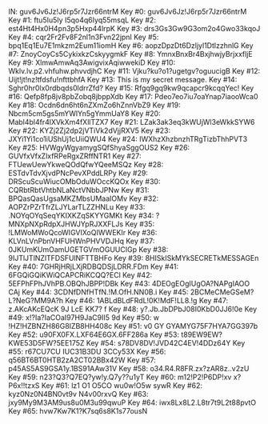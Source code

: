 IN:  guv6Jv6Jz!J6rp5r7Jzr66ntrM
Key #0: guv6Jv6Jz!J6rp5r7Jzr66ntrM
Key #1: ftu5Iu5Iy I5qo4q6Iyq55msqL
Key #2: est4Ht4Hx0H4pn3p5Hxp44lrpK
Key #3: drs3Gs3Gw9G3om2o4Gwo33kqoJ
Key #4: cqr2Fr2Fv8F2nl1n3Fvn22jpnI
Key #5: bpq1Eq1Eu7E1mkzm2Eum11iomH
Key #6: aopzDpzDt6Dzljyl1DtlzzhnlG
Key #7: ZnoyCoyCs5CykixkzCskyygmkF
Key #8: YmnxBnxBr4BxjhwjyBrjxxfljE
Key #9: XlmwAmwAq3AwigvixAqiwwekiD
Key #10: Wklv.lv.p2.vhfuhw.phvvdjhC
Key #11: Vjku?ku?o1?ugetgv?oguucigB
Key #12: Uijt!jt!nz!tfdsfu!nfttbhfA
Key #13: This is my secret message.
Key #14: Sghr0hr0lx0rdbqds0ldrrZfd?
Key #15: Rfgq9gq9kw9qcapcr9kcqqYec!
Key #16: Qefp8fp8jv8pbZobq8jbppXdb 
Key #17: Pdeo7eo7iu7oaYnap7iaooWca0
Key #18: Ocdn6dn6ht6nZXmZo6hZnnVbZ9
Key #19: Nbcm5cm5gs5mYWlYn5gYmmUaY8
Key #20: Mabl4bl4fr4lXVkXm4fXllTZX7
Key #21: LZak3ak3eq3kWUjWl3eWkkSYW6
Key #22: KYZj2Zj2dp2jVTiVk2dVjjRXV5
Key #23: JXYi1Yi1co1iUShUj1cUiiQWU4
Key #24: IWXhzXhzbnzhTRgTizbThhPVT3
Key #25: HVWgyWgyamygSQfShyaSggOUS2
Key #26: GUVfxVfxZlxfRPeRgxZRffNTR1
Key #27: FTUewUewYkweQOdQfwYQeeMSQz
Key #28: ESTdvTdvXjvdPNcPevXPddLRPy
Key #29: DRScuScuWiucOMbOduWOccKQOx
Key #30: CQRbtRbtVhtbNLaNctVNbbJPNw
Key #31: BPQasQasUgsaMKZMbsUMaaIOMv
Key #32: AOPZrPZrTfrZLJYLarTLZZHNLu
Key #33: .NOYqOYqSeqYKIXKZqSKYYGMKt
Key #34: ?MNXpNXpRdpXJHWJYpRJXXFLJs
Key #35: !LMWoMWoQcoWIGVIXoQIWWEKIr
Key #36:  KLVnLVnPbnVHFUHWnPHVVDJHq
Key #37: 0JKUmKUmOamUGETGVmOGUUCIGp
Key #38: 9IJTlJTlNZlTFDSFUlNFTTBHFo
Key #39: 8HISkISkMYkSECRETkMESSAGEn
Key #40: 7GHRjHRjLXjRDBQDSjLDRR.FDm
Key #41: 6FGQiGQiKWiQCAPCRiKCQQ?ECl
Key #42: 5EFPhFPhJVhPB.OBQhJBPP!DBk
Key #43: 4DEOgEOgIUgOA?NAPgIAOO CAj
Key #44: 3CDNfDNfHTfN.!M.OfH.NN0B.i
Key #45: 2BCMeCMeGSeM? L?NeG?MM9A?h
Key #46: 1ABLdBLdFRdL!0K!MdF!LL8.!g
Key #47: z.AKcAKcEQcK 9J LcE KK7? f
Key #48: y?.Jb.JbDPbJ08I0KbD0JJ6!0e
Key #49: x!?Ia?IaCOaI97H9JaC9II5 9d
Key #50: w !HZ!HZBNZH86G8IZB8HH408c
Key #51: v0 GY GYAMYG75F7HYA7GG397b
Key #52: u90FX0FX.LXF64E6GX.6FF286a
Key #53: t89EW9EW?KWE53D5FW?5EE175Z
Key #54: s78DV8DV!JVD42C4EV!4DDz64Y
Key #55: r67CU7CU IUC31B3DU 3CCy53X
Key #56: q56BT6BT0HTB2zA2CT02BBx42W
Key #57: p45AS5AS9GSA1y.1BS91AAw31V
Key #58: o34.R4.R8FR.zx?zAR8z..v2zU
Key #59: n23?Q3?Q7EQ?yw!y.Q7y??u1yT
Key #60: m12!P2!P6DP!xv x?P6x!!tzxS
Key #61: lz1 O1 O5CO wu0w!O5w  sywR
Key #62: kyz0Nz0N4BN0vt9v N4v00rxvQ
Key #63: jxy9My9M3AM9us8u0M3u99qwuP
Key #64: iwx8Lx8L2.L8tr7t9L2t88pvtO
Key #65: hvw7Kw7K1?K7sq6s8K1s77ousN
